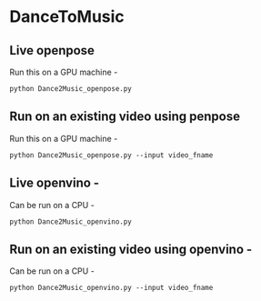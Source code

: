 # DanceToMusic

## Live openpose 
Run this on a GPU machine -   
```
python Dance2Music_openpose.py
```

## Run on an existing video using penpose 
Run this on a GPU machine -   
```
python Dance2Music_openpose.py --input video_fname
```

## Live openvino - 
Can be run on a CPU -   
```
python Dance2Music_openvino.py
```

## Run on an existing video using openvino - 
Can be run on a CPU -   
```
python Dance2Music_openvino.py --input video_fname
```
